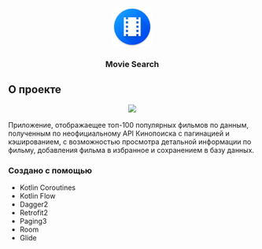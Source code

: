 <br />
<div align="center">
  <a href="https://github.com/besoboi/MovieSearch">
    <img src="/app/src/main/res/mipmap-xxxhdpi/ic_movie_search_icon.png" alt="Logo" width="80" height="80">
  </a>

<h3 align="center">Movie Search</h3>
</div>

## О проекте
<p align="center">
    <img src="https://github.com/besoboi/MovieSearch/blob/master/movie_gifs/movie_full.gif">
</p>

Приложение, отображаещее топ-100 популярных фильмов по данным, полученным по неофициальному API Кинопоиска с пагинацией и кэшированием, с возможностью просмотра детальной информации по фильму, добавления фильма в избранное и сохранением в базу данных.

### Создано с помощью

* Kotlin Coroutines
* Kotlin Flow
* Dagger2
* Retrofit2
* Paging3
* Room
* Glide
